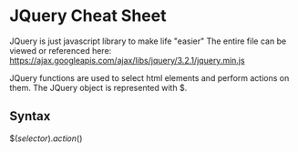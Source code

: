 # JQuery Cheat Sheet

JQuery is just javascript library to make life "easier"
The entire file can be viewed or referenced here: https://ajax.googleapis.com/ajax/libs/jquery/3.2.1/jquery.min.js

JQuery functions are used to select html elements and perform actions on them. The JQuery object is represented with $.

## Syntax
$(*selector*).*action*()

